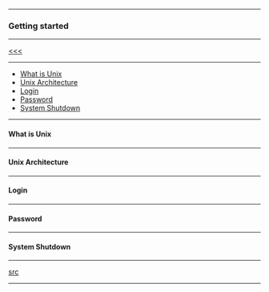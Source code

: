 
---

### Getting started

---

[<<<](https://github.com/ttltrk/ELSE/blob/master/SHELL/BUM/BUM.MD)

---

* <a href="#01">What is Unix</a>
* <a href="#02">Unix Architecture</a>
* <a href="#03">Login</a>
* <a href="#04">Password</a>
* <a href="#05">System Shutdown</a>

---

<h4 id="01">What is Unix</h4>

---

<h4 id="02">Unix Architecture</h4>

---

<h4 id="03">Login</h4>

---

<h4 id="04">Password</h4>

---

<h4 id="05">System Shutdown</h4>

---

[src](https://www.tutorialspoint.com/unix/unix-getting-started.htm)

---
